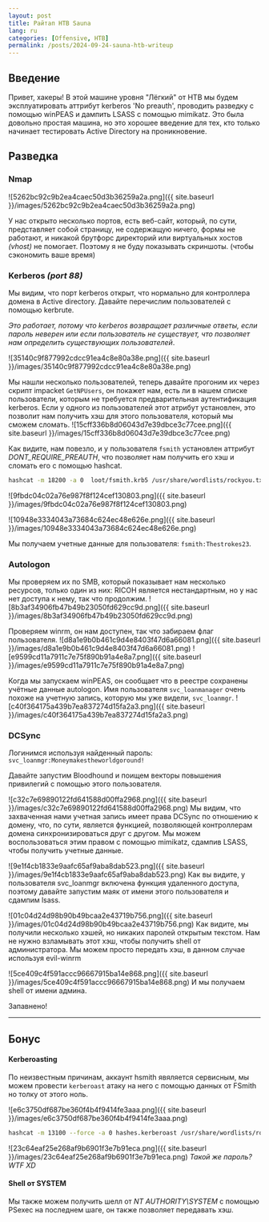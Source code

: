 ```yaml
---
layout: post
title: Райтап HTB Sauna
lang: ru
categories: [Offensive, HTB]
permalink: /posts/2024-09-24-sauna-htb-writeup
---
```



## Введение
Привет, хакеры! В этой машине уровня "Лёгкий" от HTB мы будем эксплуатировать аттрибут kerberos 'No preauth', проводить разведку с помощью winPEAS и дампить LSASS с помощью mimikatz. Это была довольно простая машина, но это хорошее введение для тех, кто только начинает тестировать Active Directory на проникновение.

## Разведка 

### Nmap
![5262bc92c9b2ea4caec50d3b36259a2a.png]({{ site.baseurl }}/images/5262bc92c9b2ea4caec50d3b36259a2a.png)

У нас открыто несколько портов, есть веб-сайт, который, по сути, представляет собой страницу, не содержащую ничего, формы не работают, и никакой брутфорс директорий или виртуальных хостов *(vhost)* не помогает. Поэтому я не буду показывать скриншоты. (чтобы сэкономить ваше время)

### Kerberos *(port 88)*

Мы видим, что порт kerberos открыт, что нормально для контроллера домена в Active directory. Давайте перечислим пользователей с помощью kerbrute.

*Это работает, потому что kerberos возвращает различные ответы, если пароль неверен или если пользователь не существует, что позволяет нам определить существующих пользователей*.

![35140c9f877992cdcc91ea4c8e80a38e.png]({{ site.baseurl }}/images/35140c9f877992cdcc91ea4c8e80a38e.png)

Мы нашли несколько пользователей, теперь давайте прогоним их через скрипт impacket `GetNPUsers`, он покажет нам, есть ли в нашем списке пользователи, которым не требуется предварительная аутентификация kerberos. Если у одного из пользователей этот атрибут установлен, это позволит нам получить хэш для этого пользователя, который мы сможем сломать.
![15cff336b8d06043d7e39dbce3c77cee.png]({{ site.baseurl }}/images/15cff336b8d06043d7e39dbce3c77cee.png)

Как видите, нам повезло, и у пользователя `fsmith` установлен аттрибут *DONT_REQUIRE_PREAUTH*, что позволяет нам получить его хэш и сломать его с помощью hashcat.

```bash
hashcat -m 18200 -a 0  loot/fsmith.krb5 /usr/share/wordlists/rockyou.txt -o loot/fsmith.recovered
```

![9fbdc04c02a76e987f8f124cef130803.png]({{ site.baseurl }}/images/9fbdc04c02a76e987f8f124cef130803.png)

![10948e3334043a73684c624ec48e626e.png]({{ site.baseurl }}/images/10948e3334043a73684c624ec48e626e.png)

Мы получаем учетные данные для пользователя: `fsmith:Thestrokes23`.

### Autologon

Мы проверяем их по SMB, который показывает нам несколько ресурсов, только один из них: RICOH является нестандартным, но у нас нет доступа к нему, так что продолжим.
![8b3af34906fb47b49b23050fd629cc9d.png]({{ site.baseurl }}/images/8b3af34906fb47b49b23050fd629cc9d.png)

Проверяем winrm, он нам доступен, так что забираем флаг пользователя.
![d8a1e9b0b461c9d4e8403f47d6a66081.png]({{ site.baseurl }}/images/d8a1e9b0b461c9d4e8403f47d6a66081.png)
![e9599cd11a7911c7e75f890b91a4e8a7.png]({{ site.baseurl }}/images/e9599cd11a7911c7e75f890b91a4e8a7.png)

Когда мы запускаем winPEAS, он сообщает что в реестре сохранены учётные данные autologon. Имя пользователя `svc_loanmanager` очень похоже на учетную запись, которую мы уже видели, `svc_loanmgr`.
![c40f364175a439b7ea837274d15fa2a3.png]({{ site.baseurl }}/images/c40f364175a439b7ea837274d15fa2a3.png)

### DCSync

Логинимся используя найденный пароль:
`svc_loanmgr:Moneymakestheworldgoround!`

Давайте запустим Bloodhound и поищем векторы повышения привилегий с помощью этого пользователя.

![c32c7e69890122fd641588d00ffa2968.png]({{ site.baseurl }}/images/c32c7e69890122fd641588d00ffa2968.png)
Мы видим, что захваченная нами учетная запись имеет права DCSync по отношению к домену, что, по сути, является функцией, позволяющей контроллерам домена синхронизироваться друг с другом. Мы можем воспользоваться этим правом с помощью mimikatz, сдампив LSASS, чтобы получить учетные данные.

![9e1f4cb1833e9aafc65af9aba8dab523.png]({{ site.baseurl }}/images/9e1f4cb1833e9aafc65af9aba8dab523.png)
Как вы видите, у пользователя svc_loanmgr включена функция удаленного доступа, поэтому давайте запустим маяк от имени этого пользователя и сдампим lsass.

![01c04d24d98b90b49bcaa2e43719b756.png]({{ site.baseurl }}/images/01c04d24d98b90b49bcaa2e43719b756.png)
Как видите, мы получили несколько хэшей, но никаких паролей открытым текстом. Нам не нужно взламывать этот хэш, чтобы получить shell от администратора. Мы можем просто передать хэш, в данном случае используя evil-winrm

![5ce409c4f591accc96667915ba14e868.png]({{ site.baseurl }}/images/5ce409c4f591accc96667915ba14e868.png)
И мы получаем shell от имени админа.

Запавнено!

***
## Бонус

#### Kerberoasting
По неизвестным причинам, аккаунт hsmith явяляется сервисным, мы можем провести `kerberoast` атаку на него с помощью данных от FSmith но толку от этого ноль.

![e6c3750df687be360f4b4f9414fe3aaa.png]({{ site.baseurl }}/images/e6c3750df687be360f4b4f9414fe3aaa.png)

```bash
hashcat -m 13100 --force -a 0 hashes.kerberoast /usr/share/wordlists/rockyou.txt

```

![23c64eaf25e268af9b6901f3e7b91eca.png]({{ site.baseurl }}/images/23c64eaf25e268af9b6901f3e7b91eca.png)
*Такой же пароль? WTF XD*

#### Shell от SYSTEM
Мы также можем получить шелл от *NT AUTHORITY\SYSTEM* с помощью PSexec на последнем шаге, он также позволяет передавать хэш.
